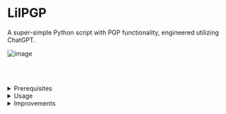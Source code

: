 # LilPGP
A super-simple Python script with PGP functionality, engineered utilizing ChatGPT.

![image](https://github.com/Derjyn/LilPGP/assets/648059/ac4c3527-b17d-48fa-a720-a8241418c297)

<br/><br/>
 
<details>
<summary>Prerequisites</summary>

### Prerequisites
This script is Python based, so make sure that you have Python installed and accessible. Outside of this, you will want some sort of PGP key/certificate manager. A good quick solution is to install Gpg4win. It's open-source, and includes Kleopatra for managing keys/certificates. You can download Gpg4win here: https://www.gpg4win.org/

Finally, make sure you have *tkinter* and *gnupg* libraries installed before running the script. Run this install command from a terminal:

```
pip install tkinter gnupg
```
</details>

<details>
<summary>Usage</summary>

### Usage
There are 4 main functions in LilPGP:
  1. Creating secret keys.
  2. Exporting public keys based on a list of available secret keys.
  3. Encrypting a directory of files based on a selected public key.
  4. Decrypting a file, so long as the associate secret key is available and valid.

<br/>
  
**Creating a secret key**

![image](https://github.com/Derjyn/LilPGP/assets/648059/fc283992-a30f-47fa-92d7-e33d3cdd21f6)
  
To create a secret key, simply fill in the fields in the *Create secret key* section, and hit the *Create Key* button. This (*should*) create a secret key on your system, and refresh the list of available secret keys in the *Export public key* section.

<br/>

**Exporting a public key**

![image](https://github.com/Derjyn/LilPGP/assets/648059/9b3aa0d6-049f-48b8-ad89-54af30462a9d)

To export a public key (*for use in encrypting files*), select a valid secret key from the list of available keys. Then hit the *Export Key* button.

<br/>
  
**Encrypting files using a public key**

![image](https://github.com/Derjyn/LilPGP/assets/648059/8ba3ef81-6fdd-4ada-97c1-888fdb55f22a)

In order to encrypt a directory of files, you'll first need to select a valid public key. This key should be paired with a secret key that is available on the specified system that would wish to later decrypt these files. For example, here the *john_doe_PUBLIC.asc* key has been selected, which was exported using the approach in the previous step:
 
![image](https://github.com/Derjyn/LilPGP/assets/648059/e02fd940-7e34-4ed2-aa82-c0fc05c465b5)

Now that this public key has been selected, a directory of files can be encrypted. For testing purposes, this repository contains a directory with 3 text files:
  * test_dir
    * test_file_a.txt
    * test_file_b.txt
    * test_file_c.txt
  
This directory will be selected, using the *Select Directory* button, and then encrypted using the *Encrypt Directory* button. Once the encryption process complete a new directory will have been created (named *encrypted*), with the 3 test files encrypted and named with the *.gpg extension.

![image](https://github.com/Derjyn/LilPGP/assets/648059/4d80459a-814d-4763-a6ed-9a563e93e814)

![image](https://github.com/Derjyn/LilPGP/assets/648059/5fff5a33-f575-4855-9444-5fcb6fd4f5c8)

<br/>
  
**Decrypting files**

Decrypting a directory of previously encrypted files is easier than encrypting. The only caveat is that the secret key associated with the public key utilized to encrypt the files must be present on the system. Once this requirement is secured, hit the *Select Directory* button, this time making sure to select the directory with the encrypted files (*in this case, 'encrypted'*).
  
Once the correct directory is selected, hitting the *Decrypt Directory* button will begin the decryption process - but first a passphrase prompt will pop up. Enter in the passphrase associated with the secret/public key, and hit okay. If the associated passphrase has previously been entered, it may not be necessary to enter the passphrase again. This is a potential security improvement that can be made in LilPGP's future.
  
![image](https://github.com/Derjyn/LilPGP/assets/648059/41d30a37-d122-4b5f-90d7-3229a097d60e)

Once complete, a new directory (*decrypted*) will have been created, containing the now encrypted files.
  
![image](https://github.com/Derjyn/LilPGP/assets/648059/42d5f862-f194-4ad4-8210-c6826ef6e8b7)

![image](https://github.com/Derjyn/LilPGP/assets/648059/8bf8a3f5-2ad1-4706-a97f-9020003a63a0)

</details>

<details>
<summary>Improvements</summary>

### Improvements
  
Through the rapid development of LilPGP, some potential improvements were identified:
  
  * More robust error checking and handling
  * Input validation
  * File overwrite prevention
  * Logging (*file logging, versus message output within the GUI*)
  * Security enhancements
  
Future iterations of LilPGP could also tune up the GUI a bit, integrating a more modern UI and features such as tooltips. All-in-all, for a script created within a couple of hours, it's not so bad! It does what it was intended to do and within local testing environments, seems to be error free. Of course this is likely to fall apart once it is tested on external systems...

</details>
